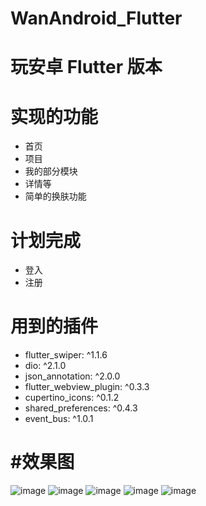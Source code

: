
# WanAndroid_Flutter
玩安卓 Flutter 版本
=======

实现的功能
======
 * 首页
 * 项目
 * 我的部分模块
 * 详情等
 * 简单的换肤功能


计划完成
=======
 * 登入
 * 注册


用到的插件
=======
  * flutter_swiper: ^1.1.6
  * dio: ^2.1.0
  * json_annotation: ^2.0.0
  * flutter_webview_plugin: ^0.3.3
  * cupertino_icons: ^0.1.2
  * shared_preferences: ^0.4.3
  * event_bus: ^1.0.1



#效果图
=======
 
 ![image](https://github.com/MaskEgo/WanAndroid_Flutter/blob/master/lib/pic/pic1.png)
 ![image](https://github.com/MaskEgo/WanAndroid_Flutter/blob/master/lib/pic/pic2.png)
  ![image](https://github.com/MaskEgo/WanAndroid_Flutter/blob/master/lib/pic/pic3.png)
   ![image](https://github.com/MaskEgo/WanAndroid_Flutter/blob/master/lib/pic/pic4.png)
  ![image](https://github.com/MaskEgo/WanAndroid_Flutter/blob/master/lib/pic/pic5.png)
